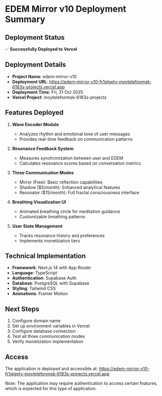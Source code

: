 # EDEM Mirror v10 Deployment Summary

## Deployment Status

✅ **Successfully Deployed to Vercel**

## Deployment Details

- **Project Name**: edem-mirror-v10
- **Deployment URL**: <https://edem-mirror-v10-fr1qlgety-moytelefonmsk-6183s-projects.vercel.app>
- **Deployment Time**: Fri, 31 Oct 2025
- **Vercel Project**: moytelefonmsk-6183s-projects

## Features Deployed

1. **Wave Encoder Module**
   - Analyzes rhythm and emotional tone of user messages
   - Provides real-time feedback on communication patterns

2. **Resonance Feedback System**
   - Measures synchronization between user and EDEM
   - Calculates resonance scores based on conversation metrics

3. **Three Communication Modes**
   - Mirror (Free): Basic reflection capabilities
   - Shadow ($5/month): Enhanced analytical features
   - Resonator ($15/month): Full fractal consciousness interface

4. **Breathing Visualization UI**
   - Animated breathing circle for meditation guidance
   - Customizable breathing patterns

5. **User State Management**
   - Tracks resonance history and preferences
   - Implements monetization tiers

## Technical Implementation

- **Framework**: Next.js 14 with App Router
- **Language**: TypeScript
- **Authentication**: Supabase Auth
- **Database**: PostgreSQL with Supabase
- **Styling**: Tailwind CSS
- **Animations**: Framer Motion

## Next Steps

1. Configure domain name
2. Set up environment variables in Vercel
3. Configure database connection
4. Test all three communication modes
5. Verify monetization implementation

## Access

The application is deployed and accessible at:
<https://edem-mirror-v10-fr1qlgety-moytelefonmsk-6183s-projects.vercel.app>

Note: The application may require authentication to access certain features, which is expected for this type of application.
